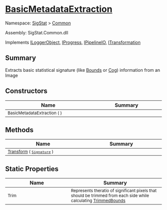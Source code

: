 # [BasicMetadataExtraction](./BasicMetadataExtraction.md)

Namespace: [SigStat]() > [Common](./README.md)

Assembly: SigStat.Common.dll

Implements [ILoggerObject](./ILoggerObject.md), [IProgress](./Helpers/IProgress.md), [IPipelineIO](./Pipeline/IPipelineIO.md), [ITransformation](./ITransformation.md)

## Summary
Extracts basic statistical signature (like [Bounds](https://github.com/sigstat/sigstat/blob/develop/docs/md/SigStat/Common/Features.md) or [Cog](https://github.com/sigstat/sigstat/blob/develop/docs/md/SigStat/Common/Features.md)) information from an Image

## Constructors

| Name<img width=475> | Summary<img width=475> | 
| --- | --- | 
| <sub>BasicMetadataExtraction (  )</sub>| <sub></sub>| <br>


## Methods

| Name<img width=475> | Summary<img width=475> | 
| --- | --- | 
| <sub>[Transform](./Methods/BasicMetadataExtraction-100663458.md) ( [`Signature`](./Signature.md) )</sub>| <sub></sub>| <br>


## Static Properties

| Name<img width=475> | Summary<img width=475> | 
| --- | --- | 
| <sub>Trim</sub>| <sub>Represents theratio of significant pixels that should be trimmed  from each side while calculating [TrimmedBounds](https://github.com/sigstat/sigstat/blob/develop/docs/md/SigStat/Common/Features.md)</sub>| <br>


